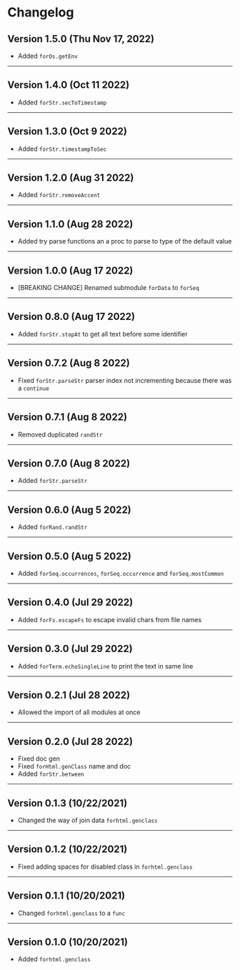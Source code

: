 # Changelog

## Version 1.5.0 (Thu Nov 17, 2022)

- Added `forOs.getEnv`

---

## Version 1.4.0 (Oct 11 2022)

- Added `forStr.secToTimestamp`

---

## Version 1.3.0 (Oct 9 2022)

- Added `forStr.timestampToSec`

---

## Version 1.2.0 (Aug 31 2022)

- Added `forStr.removeAccent`

---

## Version 1.1.0 (Aug 28 2022)

- Added try parse functions an a proc to parse to type of the default value

---

## Version 1.0.0 (Aug 17 2022)

- [BREAKING CHANGE] Renamed submodule `forData` to `forSeq`

---

## Version 0.8.0 (Aug 17 2022)

- Added `forStr.stopAt` to get all text before some identifier

---

## Version 0.7.2 (Aug 8 2022)

- Fixed `forStr.parseStr` parser index not incrementing because there was a `continue`

---

## Version 0.7.1 (Aug 8 2022)

- Removed duplicated `randStr`

---

## Version 0.7.0 (Aug 8 2022)

- Added `forStr.parseStr`

---

## Version 0.6.0 (Aug 5 2022)

- Added `forRand.randStr`

---

## Version 0.5.0 (Aug 5 2022)

- Added `forSeq.occurrences`, `forSeq.occurrence` and `forSeq.mostCommon`

---

## Version 0.4.0 (Jul 29 2022)

- Added `forFs.escapeFs` to escape invalid chars from file names

---

## Version 0.3.0 (Jul 29 2022)

- Added `forTerm.echoSingleLine` to print the text in same line

---

## Version 0.2.1 (Jul 28 2022)

- Allowed the import of all modules at once

---

## Version 0.2.0 (Jul 28 2022)

- Fixed doc gen
- Fixed `forHtml.genClass` name and doc
- Added `forStr.between`

---

## Version 0.1.3 (10/22/2021)

- Changed the way of join data `forhtml.genclass`

---

## Version 0.1.2 (10/22/2021)

- Fixed adding spaces for disabled class in `forhtml.genclass`

---

## Version 0.1.1 (10/20/2021)

- Changed `forhtml.genclass` to a `func`

---

## Version 0.1.0 (10/20/2021)

- Added `forhtml.genclass`
